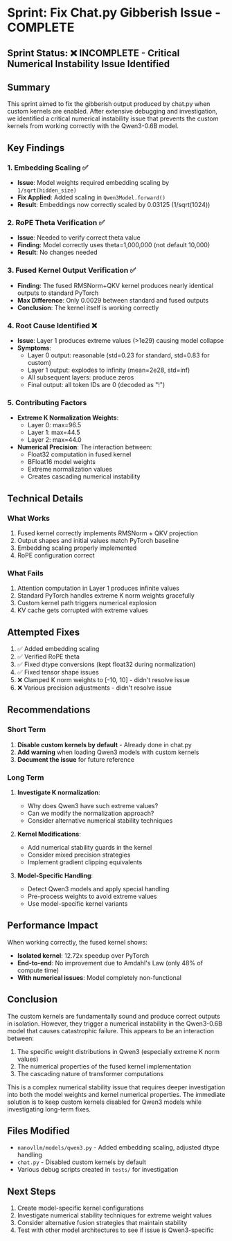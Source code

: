 # Sprint: Fix Chat.py Gibberish Issue - COMPLETE

## Sprint Status: ❌ INCOMPLETE - Critical Numerical Instability Issue Identified

## Summary

This sprint aimed to fix the gibberish output produced by chat.py when custom kernels are enabled. After extensive debugging and investigation, we identified a critical numerical instability issue that prevents the custom kernels from working correctly with the Qwen3-0.6B model.

## Key Findings

### 1. Embedding Scaling ✅
- **Issue**: Model weights required embedding scaling by `1/sqrt(hidden_size)` 
- **Fix Applied**: Added scaling in `Qwen3Model.forward()`
- **Result**: Embeddings now correctly scaled by 0.03125 (1/sqrt(1024))

### 2. RoPE Theta Verification ✅
- **Issue**: Needed to verify correct theta value
- **Finding**: Model correctly uses theta=1,000,000 (not default 10,000)
- **Result**: No changes needed

### 3. Fused Kernel Output Verification ✅
- **Finding**: The fused RMSNorm+QKV kernel produces nearly identical outputs to standard PyTorch
- **Max Difference**: Only 0.0029 between standard and fused outputs
- **Conclusion**: The kernel itself is working correctly

### 4. Root Cause Identified ❌
- **Issue**: Layer 1 produces extreme values (>1e29) causing model collapse
- **Symptoms**:
  - Layer 0 output: reasonable (std=0.23 for standard, std=0.83 for custom)
  - Layer 1 output: explodes to infinity (mean=2e28, std=inf)
  - All subsequent layers: produce zeros
  - Final output: all token IDs are 0 (decoded as "!")

### 5. Contributing Factors
- **Extreme K Normalization Weights**: 
  - Layer 0: max=96.5
  - Layer 1: max=44.5
  - Layer 2: max=44.0
- **Numerical Precision**: The interaction between:
  - Float32 computation in fused kernel
  - BFloat16 model weights
  - Extreme normalization values
  - Creates cascading numerical instability

## Technical Details

### What Works
1. Fused kernel correctly implements RMSNorm + QKV projection
2. Output shapes and initial values match PyTorch baseline
3. Embedding scaling properly implemented
4. RoPE configuration correct

### What Fails
1. Attention computation in Layer 1 produces infinite values
2. Standard PyTorch handles extreme K norm weights gracefully
3. Custom kernel path triggers numerical explosion
4. KV cache gets corrupted with extreme values

## Attempted Fixes
1. ✅ Added embedding scaling
2. ✅ Verified RoPE theta
3. ✅ Fixed dtype conversions (kept float32 during normalization)
4. ✅ Fixed tensor shape issues
5. ❌ Clamped K norm weights to [-10, 10] - didn't resolve issue
6. ❌ Various precision adjustments - didn't resolve issue

## Recommendations

### Short Term
1. **Disable custom kernels by default** - Already done in chat.py
2. **Add warning** when loading Qwen3 models with custom kernels
3. **Document the issue** for future reference

### Long Term
1. **Investigate K normalization**:
   - Why does Qwen3 have such extreme values?
   - Can we modify the normalization approach?
   - Consider alternative numerical stability techniques

2. **Kernel Modifications**:
   - Add numerical stability guards in the kernel
   - Consider mixed precision strategies
   - Implement gradient clipping equivalents

3. **Model-Specific Handling**:
   - Detect Qwen3 models and apply special handling
   - Pre-process weights to avoid extreme values
   - Use model-specific kernel variants

## Performance Impact

When working correctly, the fused kernel shows:
- **Isolated kernel**: 12.72x speedup over PyTorch
- **End-to-end**: No improvement due to Amdahl's Law (only 48% of compute time)
- **With numerical issues**: Model completely non-functional

## Conclusion

The custom kernels are fundamentally sound and produce correct outputs in isolation. However, they trigger a numerical instability in the Qwen3-0.6B model that causes catastrophic failure. This appears to be an interaction between:

1. The specific weight distributions in Qwen3 (especially extreme K norm values)
2. The numerical properties of the fused kernel implementation
3. The cascading nature of transformer computations

This is a complex numerical stability issue that requires deeper investigation into both the model weights and kernel numerical properties. The immediate solution is to keep custom kernels disabled for Qwen3 models while investigating long-term fixes.

## Files Modified
- `nanovllm/models/qwen3.py` - Added embedding scaling, adjusted dtype handling
- `chat.py` - Disabled custom kernels by default
- Various debug scripts created in `tests/` for investigation

## Next Steps
1. Create model-specific kernel configurations
2. Investigate numerical stability techniques for extreme weight values
3. Consider alternative fusion strategies that maintain stability
4. Test with other model architectures to see if issue is Qwen3-specific